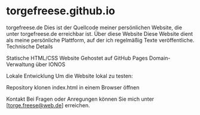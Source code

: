 # torgefreese.github.io

torgefreese.de
Dies ist der Quellcode meiner persönlichen Website, die unter torgefreese.de erreichbar ist.
Über diese Website
Diese Website dient als meine persönliche Plattform, auf der ich regelmäßig Texte veröffentliche.
Technische Details

Statische HTML/CSS Website
Gehostet auf GitHub Pages
Domain-Verwaltung über IONOS

Lokale Entwicklung
Um die Website lokal zu testen:

Repository klonen
index.html in einem Browser öffnen

Kontakt
Bei Fragen oder Anregungen können Sie mich unter [torge.freese@web.de] erreichen.
